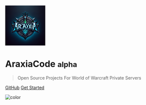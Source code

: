 <!-- _coverpage.md -->

![logo](media/logo.png)

# AraxiaCode <small>alpha</small>

> Open Source Projects For World of Warcraft Private Servers

[GitHub](https://github.com/araxiaonline/)
[Get Started](#about)

![color](#11111f)